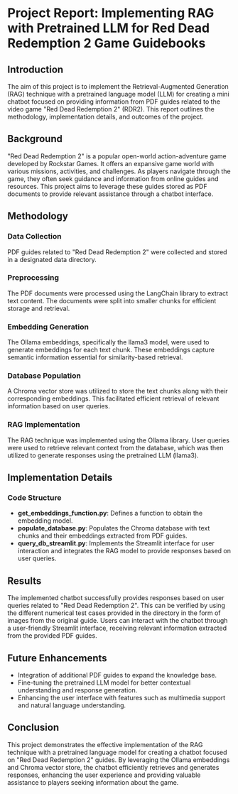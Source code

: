 # Project Report: Implementing RAG with Pretrained LLM for Red Dead Redemption 2 Game Guidebooks

## Introduction
The aim of this project is to implement the Retrieval-Augmented Generation (RAG) technique with a pretrained language model (LLM) for creating a mini chatbot focused on providing information from PDF guides related to the video game "Red Dead Redemption 2" (RDR2). This report outlines the methodology, implementation details, and outcomes of the project.

## Background
"Red Dead Redemption 2" is a popular open-world action-adventure game developed by Rockstar Games. It offers an expansive game world with various missions, activities, and challenges. As players navigate through the game, they often seek guidance and information from online guides and resources. This project aims to leverage these guides stored as PDF documents to provide relevant assistance through a chatbot interface.

## Methodology
### Data Collection
PDF guides related to "Red Dead Redemption 2" were collected and stored in a designated data directory.

### Preprocessing
The PDF documents were processed using the LangChain library to extract text content. The documents were split into smaller chunks for efficient storage and retrieval.

### Embedding Generation
The Ollama embeddings, specifically the llama3 model, were used to generate embeddings for each text chunk. These embeddings capture semantic information essential for similarity-based retrieval.

### Database Population
A Chroma vector store was utilized to store the text chunks along with their corresponding embeddings. This facilitated efficient retrieval of relevant information based on user queries.

### RAG Implementation
The RAG technique was implemented using the Ollama library. User queries were used to retrieve relevant context from the database, which was then utilized to generate responses using the pretrained LLM (llama3).

## Implementation Details
### Code Structure
- **get_embeddings_function.py**: Defines a function to obtain the embedding model.
- **populate_database.py**: Populates the Chroma database with text chunks and their embeddings extracted from PDF guides.
- **query_db_streamlit.py**: Implements the Streamlit interface for user interaction and integrates the RAG model to provide responses based on user queries.

## Results
The implemented chatbot successfully provides responses based on user queries related to "Red Dead Redemption 2". This can be verified by using the different numerical test cases provided in the directory in the form of images from the original guide. Users can interact with the chatbot through a user-friendly Streamlit interface, receiving relevant information extracted from the provided PDF guides.

## Future Enhancements
- Integration of additional PDF guides to expand the knowledge base.
- Fine-tuning the pretrained LLM model for better contextual understanding and response generation.
- Enhancing the user interface with features such as multimedia support and natural language understanding.

## Conclusion
This project demonstrates the effective implementation of the RAG technique with a pretrained language model for creating a chatbot focused on "Red Dead Redemption 2" guides. By leveraging the Ollama embeddings and Chroma vector store, the chatbot efficiently retrieves and generates responses, enhancing the user experience and providing valuable assistance to players seeking information about the game.